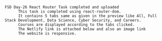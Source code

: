     FSD Day-26 React Router Task completed and uploaded
          This task is completed using react-router-dom.
          It contains 5 tabs same as given in the preview like All, Full Stack Development, Data Science, Cyber Security, and Careers.
          Courses are displayed according to the tabs clicked.
          The Netlify link is attached below and also an image link
          The website is responsive.


